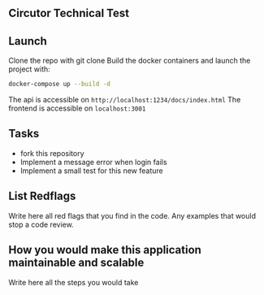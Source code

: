 ## Circutor Technical Test

## Launch

Clone the repo with git clone <url>
Build the docker containers and launch the project with:
```sh
docker-compose up --build -d
```

The api is accessible on `http://localhost:1234/docs/index.html`
The frontend is accessible on `localhost:3001`

## Tasks

- fork this repository
- Implement a message error when login fails
- Implement a small test for this new feature


## List Redflags

Write here all red flags that you find in the code. Any examples that would stop a code review.


## How you would make this application maintainable and scalable

Write here all the steps you would take